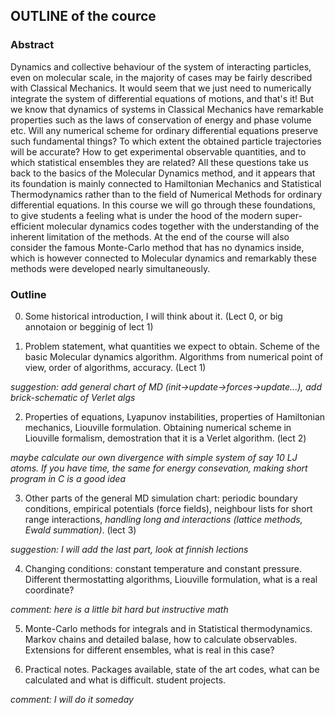 <!-- #region -->
## OUTLINE of the cource

### Abstract
Dynamics and collective behaviour of the system of interacting particles, even on molecular scale, in the majority of cases may be fairly described with Classical Mechanics. It would seem that we just need to numerically integrate the system of differential equations of motions, and that's it! But we know that dynamics of systems in Classical Mechanics have remarkable properties such as the laws of conservation of energy and phase volume etc.
Will any numerical scheme for ordinary differential equations preserve such fundamental things? To which extent the obtained particle trajectories will be accurate? How to get experimental observable quantities, and to which statistical ensembles they are related? All these questions take us back to the basics of the Molecular Dynamics method, and it appears that its foundation is mainly connected to Hamiltonian Mechanics and Statistical Thermodynamics rather than to the field of Numerical Methods for ordinary differential equations. In this course we will go through these foundations, to give students a feeling what is under the hood of the modern super-efficient molecular dynamics codes together with the understanding of the inherent limitation of the methods. At the end of the course will also consider the famous Monte-Carlo method that has no dynamics inside, which is however connected to Molecular dynamics and remarkably these methods were developed nearly simultaneously.

### Outline
0. Some historical introduction, I will think about it. (Lect 0, or big annotaion or begginig of lect 1)

1. Problem statement, what quantities we expect to obtain. Scheme of the basic Molecular dynamics algorithm.  Algorithms from numerical point of view, order of algorithms, accuracy. (Lect 1) 

*suggestion: add general chart of MD (init->update->forces->update...), add brick-schematic of Verlet algs*

2. Properties of equations, Lyapunov instabilities, properties of Hamiltonian mechanics, Liouville formulation. Obtaining numerical scheme in Liouville formalism, demostration that it is a Verlet algorithm. (lect 2) 

*maybe calculate our own divergence with simple system of say 10 LJ atoms. If you have time, the same for energy consevation, making short program in C is a good idea*

3. Other parts of the general MD simulation chart: periodic boundary conditions, empirical potentials (force fields), neighbour lists for short range interactions, *handling long and interactions (lattice methods, Ewald summation)*. (lect 3)

*suggestion: I will add the last part, look at finnish lections*

4. Changing conditions: constant temperature and constant pressure. Different thermostatting algorithms, Liouville formulation, what is a real coordinate?

*comment: here is a little bit hard but instructive math*

5. Monte-Carlo methods for integrals and in Statistical thermodynamics. Markov chains and detailed balase, how to calculate observables. Extensions for different ensembles, what is real in this case?


6. Practical notes. Packages available, state of the art codes, what can be calculated and what is difficult. student projects.

*comment: I will do it someday*


<!-- #endregion -->
